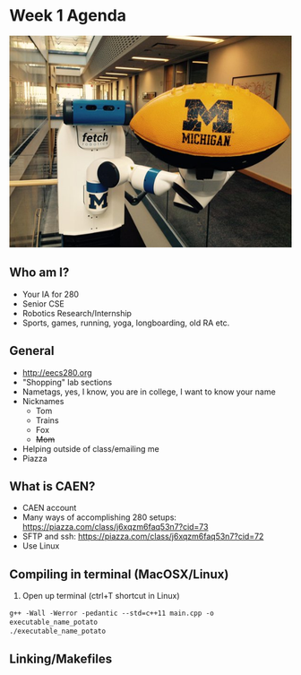 # Week 1 Agenda
![Image](https://github.com/tgroechel/F17-280/blob/master/.other/pictures/fetch0.jpg) 
## Who am I?
- Your IA for 280
- Senior CSE
- Robotics Research/Internship
- Sports, games, running, yoga, longboarding, old RA etc.

## General
- http://eecs280.org
- "Shopping" lab sections
- Nametags, yes, I know, you are in college, I want to know your name
- Nicknames
	- Tom
	- Trains
	- Fox
	- ~~Mom~~
- Helping outside of class/emailing me
- Piazza

## What is CAEN?
- CAEN account
- Many ways of accomplishing 280 setups: https://piazza.com/class/j6xqzm6faq53n7?cid=73
- SFTP and ssh: https://piazza.com/class/j6xqzm6faq53n7?cid=72
- Use Linux

## Compiling in terminal (MacOSX/Linux)
1. Open up terminal (ctrl+T shortcut in Linux)
~~~
g++ -Wall -Werror -pedantic --std=c++11 main.cpp -o executable_name_potato
./executable_name_potato
~~~
## Linking/Makefiles
